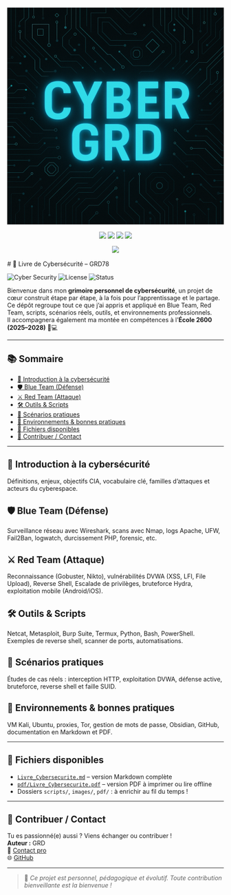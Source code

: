 <p align="center">
  <img src="images/cyber-grd-banner.png" alt="CYBER GRD Banner" width="700"/>
</p>
<p align="center">
  <img src="https://img.shields.io/badge/Status-En%20cours%20d'évolution-orange?style=for-the-badge">
  <img src="https://img.shields.io/badge/Cyber-Offensive%20%26%20Defensive-blue?style=for-the-badge&logo=linux">
  <img src="https://img.shields.io/github/last-commit/GRD78/cyberbook-grd?style=for-the-badge">
  <img src="https://img.shields.io/github/repo-size/GRD78/cyberbook-grd?style=for-the-badge">
</p>

<p align="center">
  <img src="https://github-readme-stats.vercel.app/api?username=GRD78&show_icons=true&theme=dark" />
</p>
# 📘 Livre de Cybersécurité – GRD78

![Cyber Security](https://img.shields.io/badge/Cyber-Offensive%20%26%20Defensive-blue?style=flat-square&logo=linux)
![License](https://img.shields.io/badge/license-MIT-green?style=flat-square)
![Status](https://img.shields.io/badge/status-en%20cours%20d'évolution-orange?style=flat-square)

Bienvenue dans mon **grimoire personnel de cybersécurité**, un projet de cœur construit étape par étape, à la fois pour l’apprentissage et le partage.  
Ce dépôt regroupe tout ce que j’ai appris et appliqué en Blue Team, Red Team, scripts, scénarios réels, outils, et environnements professionnels.  
Il accompagnera également ma montée en compétences à l'**École 2600 (2025–2028)** 🧠💻

---

## 📚 Sommaire

- [🔰 Introduction à la cybersécurité](#-introduction-à-la-cybersécurité)
- [🛡️ Blue Team (Défense)](#️-blue-team-défense)
- [⚔️ Red Team (Attaque)](#️-red-team-attaque)
- [🛠️ Outils & Scripts](#️-outils--scripts)
- [🧪 Scénarios pratiques](#-scénarios-pratiques)
- [🧩 Environnements & bonnes pratiques](#-environnements--bonnes-pratiques)
- [📄 Fichiers disponibles](#-fichiers-disponibles)
- [🤝 Contribuer / Contact](#-contribuer--contact)

---

## 🔰 Introduction à la cybersécurité

Définitions, enjeux, objectifs CIA, vocabulaire clé, familles d’attaques et acteurs du cyberespace.

## 🛡️ Blue Team (Défense)

Surveillance réseau avec Wireshark, scans avec Nmap, logs Apache, UFW, Fail2Ban, logwatch, durcissement PHP, forensic, etc.

## ⚔️ Red Team (Attaque)

Reconnaissance (Gobuster, Nikto), vulnérabilités DVWA (XSS, LFI, File Upload), Reverse Shell, Escalade de privilèges, bruteforce Hydra, exploitation mobile (Android/iOS).

## 🛠️ Outils & Scripts

Netcat, Metasploit, Burp Suite, Termux, Python, Bash, PowerShell.  
Exemples de reverse shell, scanner de ports, automatisations.

## 🧪 Scénarios pratiques

Études de cas réels : interception HTTP, exploitation DVWA, défense active, bruteforce, reverse shell et faille SUID.

## 🧩 Environnements & bonnes pratiques

VM Kali, Ubuntu, proxies, Tor, gestion de mots de passe, Obsidian, GitHub, documentation en Markdown et PDF.

---

## 📄 Fichiers disponibles

- [`Livre_Cybersecurite.md`](./Livre_Cybersecurite.md) – version Markdown complète
- [`pdf/Livre_Cybersecurite.pdf`](./pdf/Livre_Cybersecurite.pdf) – version PDF à imprimer ou lire offline
- Dossiers `scripts/`, `images/`, `pdf/` : à enrichir au fil du temps !

---

## 🤝 Contribuer / Contact

Tu es passionné(e) aussi ? Viens échanger ou contribuer !  
**Auteur :** GRD  
📧 [Contact pro](mailto:tonmail@pro.com)  
🌐 [GitHub](https://github.com/GRD78)

---

> 🔐 *Ce projet est personnel, pédagogique et évolutif. Toute contribution bienveillante est la bienvenue !*
